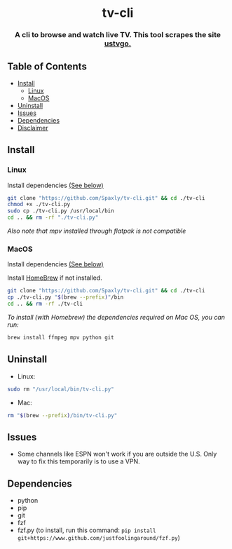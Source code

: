 <h1 align=center>
tv-cli
</h1>
</p>

<h3 align="center">
A cli to browse and watch live TV. This tool scrapes the site <a href="https://ustvgo.tv">ustvgo.</a>
</h3>
	
## Table of Contents

- [Install](#Install)
  - [Linux](#Linux)
  - [MacOS](#MacOS)
- [Uninstall](#Uninstall)
- [Issues](#Issues)
- [Dependencies](#Dependencies)
- [Disclaimer](./disclaimer.md)

## Install

### Linux

Install dependencies [(See below)](#Dependencies)

```sh
git clone "https://github.com/Spaxly/tv-cli.git" && cd ./tv-cli
chmod +x ./tv-cli.py
sudo cp ./tv-cli.py /usr/local/bin
cd .. && rm -rf "./tv-cli.py"
```
*Also note that mpv installed through flatpak is not compatible*

### MacOS

Install dependencies [(See below)](#Dependencies)

Install [HomeBrew](https://docs.brew.sh/Installation) if not installed.

```sh
git clone "https://github.com/Spaxly/tv-cli.git" && cd ./tv-cli
cp ./tv-cli.py "$(brew --prefix)"/bin 
cd .. && rm -rf ./tv-cli
```

*To install (with Homebrew) the dependencies required on Mac OS, you can run:* 

```sh
brew install ffmpeg mpv python git
``` 
## Uninstall

* Linux:  
```sh
sudo rm "/usr/local/bin/tv-cli.py"
```
* Mac:  
```sh
rm "$(brew --prefix)/bin/tv-cli.py"
```
## Issues
- Some channels like ESPN won't work if you are outside the U.S. Only way to fix this temporarily is to use a VPN. 

## Dependencies

- python
- pip
- git
- fzf
- fzf.py (to install, run this command: `pip install git+https://www.github.com/justfoolingaround/fzf.py`)
